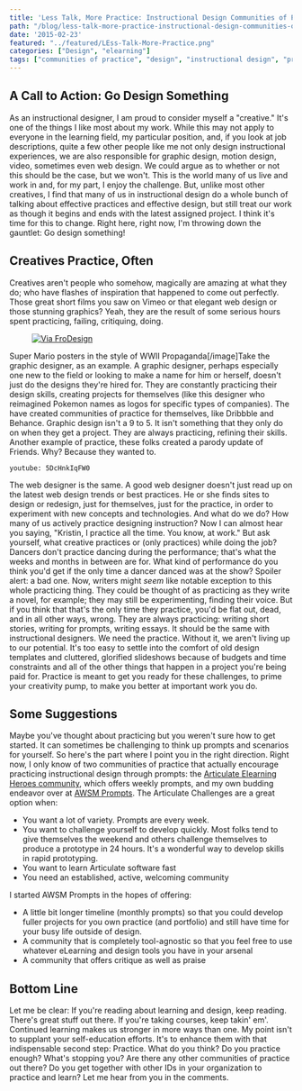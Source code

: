 ```yaml
---
title: 'Less Talk, More Practice: Instructional Design Communities of Practice'
path: "/blog/less-talk-more-practice-instructional-design-communities-of-practice"
date: '2015-02-23'
featured: "../featured/LEss-Talk-More-Practice.png"
categories: ["Design", "elearning"]
tags: ["communities of practice", "design", "instructional design", "practice"]
---
```


## A Call to Action: Go Design Something

As an instructional designer, I am proud to consider myself a "creative." It's one of the things I like most about my work. While this may not apply to everyone in the learning field, my particular position, and, if you look at job descriptions, quite a few other people like me not only design instructional experiences, we are also responsible for graphic design, motion design, video, sometimes even web design. We could argue as to whether or not this should be the case, but we won't. This is the world many of us live and work in and, for my part, I enjoy the challenge. But, unlike most other creatives, I find that many of us in instructional design do a whole bunch of talking about effective practices and effective design, but still treat our work as though it begins and ends with the latest assigned project. I think it's time for this to change. Right here, right now, I'm throwing down the gauntlet: Go design something!

## Creatives Practice, Often

Creatives aren't people who somehow, magically are amazing at what they do; who have flashes of inspiration that happened to come out perfectly. Those great short films you saw on Vimeo or that elegant web design or those stunning graphics? Yeah, they are the result of some serious hours spent practicing, failing, critiquing, doing.

<figure>
  <a href="http://frodesignco.com/mario-prop/" target="blank">
    <img
    sizes="(max-width: 810px) 100vw, 810px"
    srcset="https://res.cloudinary.com/dhdaswa6t/image/upload/f_auto,q_60,w_203/v1530396697/blog/8.jpg 203w,
            https://res.cloudinary.com/dhdaswa6t/image/upload/f_auto,q_60,w_405/v1530396697/blog/8.jpg 405w,
            https://res.cloudinary.com/dhdaswa6t/image/upload/f_auto,q_60,w_810/v1530396697/blog/8.jpg 810w,
            https://res.cloudinary.com/dhdaswa6t/image/upload/f_auto,q_60,w_1215/v1530396697/blog/8.jpg 1215w"
    src="https://res.cloudinary.com/dhdaswa6t/image/upload/f_auto,q_60,w_810/v1530396697/blog/8.jpg"
    alt="Via FroDesign" />
  </a>
</figure>

Super Mario posters in the style of WWII Propaganda[/image]Take the graphic designer, as an example. A graphic designer, perhaps especially one new to the field or looking to make a name for him or herself, doesn't just do the designs they're hired for. They are constantly practicing their design skills, creating projects for themselves (like this designer who reimagined Pokemon names as logos for specific types of companies). The have created communities of practice for themselves, like Dribbble and Behance. Graphic design isn't a 9 to 5\. It isn't something that they only do on when they get a project. They are always practicing, refining their skills. Another example of practice, these folks created a parody update of Friends. Why? Because they wanted to.

`youtube: 5DcHnkIqFW0`

The web designer is the same. A good web designer doesn't just read up on the latest web design trends or best practices. He or she finds sites to design or redesign, just for themselves, just for the practice, in order to experiment with new concepts and technologies. And what do we do? How many of us actively practice designing instruction? Now I can almost hear you saying, "Kristin, I practice all the time. You know, at work." But ask yourself, what creative practices or (only practices) while doing the job? Dancers don't practice dancing during the performance; that's what the weeks and months in between are for. What kind of performance do you think you'd get if the only time a dancer danced was at the show? Spoiler alert: a bad one. Now, writers might _seem_ like notable exception to this whole practicing thing. They could be thought of as practicing as they write a novel, for example; they may still be experimenting, finding their voice. But if you think that that's the only time they practice, you'd be flat out, dead, and in all other ways, wrong. They are always practicing: writing short stories, writing for prompts, writing essays. It should be the same with instructional designers. We need the practice. Without it, we aren't living up to our potential. It's too easy to settle into the comfort of old design templates and cluttered, glorified slideshows because of budgets and time constraints and all of the other things that happen in a project you're being paid for. Practice is meant to get you ready for these challenges, to prime your creativity pump, to make you better at important work you do.

## Some Suggestions

Maybe you've thought about practicing but you weren't sure how to get started. It can sometimes be challenging to think up prompts and scenarios for yourself. So here's the part where I point you in the right direction. Right now, I only know of two communities of practice that actually encourage practicing instructional design through prompts: the [Articulate Elearning Heroes community](https://community.articulate.com/hubs/e-learning-challenges "Articulate eLearning Heroes Challenges"), which offers weekly prompts, and my own budding endeavor over at [AWSM Prompts](https://awsmprompts.wordpress.com/the-prompts/ "AWSM Prompts"). The Articulate Challenges are a great option when:

*   You want a lot of variety. Prompts are every week.
*   You want to challenge yourself to develop quickly. Most folks tend to give themselves the weekend and others challenge themselves to produce a prototype in 24 hours. It's a wonderful way to develop skills in rapid prototyping.
*   You want to learn Articulate software fast
*   You need an established, active, welcoming community

I started AWSM Prompts in the hopes of offering:

*   A little bit longer timeline (monthly prompts) so that you could develop fuller projects for you own practice (and portfolio) and still have time for your busy life outside of design.
*   A community that is completely tool-agnostic so that you feel free to use whatever eLearning and design tools you have in your arsenal
*   A community that offers critique as well as praise

## Bottom Line

Let me be clear: If you're reading about learning and design, keep reading. There's great stuff out there. If you're taking courses, keep takin' em'. Continued learning makes us stronger in more ways than one. My point isn't to supplant your self-education efforts. It's to enhance them with that indispensable second step: Practice. What do you think? Do you practice enough? What's stopping you? Are there any other communities of practice out there? Do you get together with other IDs in your organization to practice and learn? Let me hear from you in the comments.
